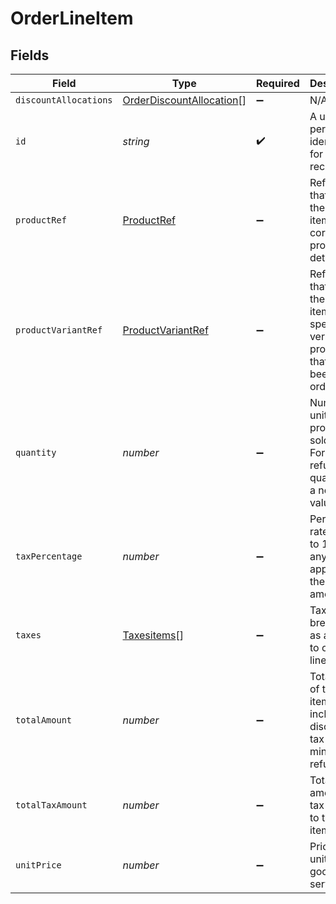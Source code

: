 # OrderLineItem


## Fields

| Field                                                                                        | Type                                                                                         | Required                                                                                     | Description                                                                                  | Example                                                                                      |
| -------------------------------------------------------------------------------------------- | -------------------------------------------------------------------------------------------- | -------------------------------------------------------------------------------------------- | -------------------------------------------------------------------------------------------- | -------------------------------------------------------------------------------------------- |
| `discountAllocations`                                                                        | [OrderDiscountAllocation](../../models/shared/orderdiscountallocation.md)[]                  | :heavy_minus_sign:                                                                           | N/A                                                                                          |                                                                                              |
| `id`                                                                                         | *string*                                                                                     | :heavy_check_mark:                                                                           | A unique, persistent identifier for this record                                              | 13d946f0-c5d5-42bc-b092-97ece17923ab                                                         |
| `productRef`                                                                                 | [ProductRef](../../models/shared/productref.md)                                              | :heavy_minus_sign:                                                                           | Reference that links the line item to the correct product details.                           |                                                                                              |
| `productVariantRef`                                                                          | [ProductVariantRef](../../models/shared/productvariantref.md)                                | :heavy_minus_sign:                                                                           | Reference that links the line item to the specific version of product that has been ordered. |                                                                                              |
| `quantity`                                                                                   | *number*                                                                                     | :heavy_minus_sign:                                                                           | Number of units of the product sold.<br/>For refunds, quantity is a negative value.<br/>     |                                                                                              |
| `taxPercentage`                                                                              | *number*                                                                                     | :heavy_minus_sign:                                                                           | Percentage rate (from 0 to 100) of any sale tax applied to the unit amount.                  | 0                                                                                            |
| `taxes`                                                                                      | [Taxesitems](../../models/shared/taxesitems.md)[]                                            | :heavy_minus_sign:                                                                           | Taxes breakdown as applied to order lines.                                                   |                                                                                              |
| `totalAmount`                                                                                | *number*                                                                                     | :heavy_minus_sign:                                                                           | Total price of the line item, including discounts, tax and minus any refunds.                |                                                                                              |
| `totalTaxAmount`                                                                             | *number*                                                                                     | :heavy_minus_sign:                                                                           | Total amount of tax applied to the line item.                                                |                                                                                              |
| `unitPrice`                                                                                  | *number*                                                                                     | :heavy_minus_sign:                                                                           | Price per unit of goods or service.                                                          |                                                                                              |